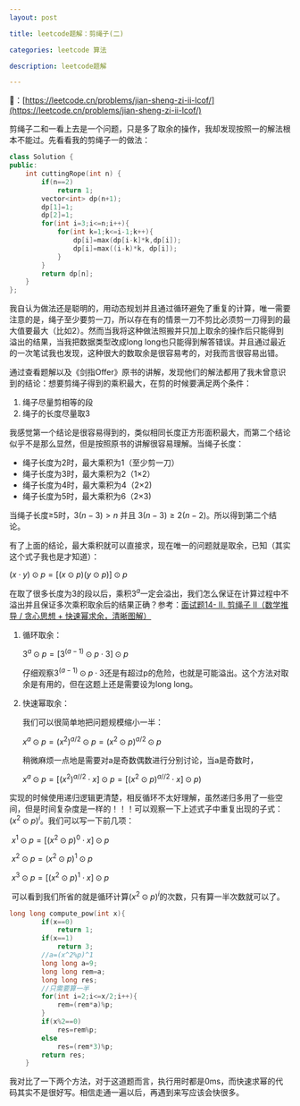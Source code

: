 ```yaml
---
layout: post

title: leetcode题解：剪绳子(二)

categories: leetcode 算法

description: leetcode题解

---
```


🔗：[https://leetcode.cn/problems/jian-sheng-zi-ii-lcof/](https://leetcode.cn/problems/jian-sheng-zi-ii-lcof/)

剪绳子二和一看上去是一个问题，只是多了取余的操作，我却发现按照一的解法根本不能过。先看看我的剪绳子一的做法：

```c++
class Solution {
public:
    int cuttingRope(int n) {
        if(n==2)
            return 1;
        vector<int> dp(n+1);
        dp[1]=1;
        dp[2]=1;
        for(int i=3;i<=n;i++){
            for(int k=1;k<=i-1;k++){
                dp[i]=max(dp[i-k]*k,dp[i]);
                dp[i]=max((i-k)*k, dp[i]);
            }
        }
        return dp[n];
    }
};
```

我自认为做法还是聪明的，用动态规划并且通过循环避免了重复的计算，唯一需要注意的是，绳子至少要剪一刀，所以存在有的情景一刀不剪比必须剪一刀得到的最大值要最大（比如2）。然而当我将这种做法照搬并只加上取余的操作后只能得到溢出的结果，当我把数据类型改成long long也只能得到解答错误。并且通过最近的一次笔试我也发现，这种很大的数取余是很容易考的，对我而言很容易出错。

通过查看题解以及《剑指Offer》原书的讲解，发现他们的解法都用了我未曾意识到的结论：想要剪绳子得到的乘积最大，在剪的时候要满足两个条件：

1. 绳子尽量剪相等的段
2. 绳子的长度尽量取3

我感觉第一个结论是很容易得到的，类似相同长度正方形面积最大，而第二个结论似乎不是那么显然，但是按照原书的讲解很容易理解。当绳子长度：

- 绳子长度为2时，最大乘积为1（至少剪一刀）
- 绳子长度为3时，最大乘积为2（1$\times$2）
- 绳子长度为4时，最大乘积为4（2$\times$2)
- 绳子长度为5时，最大乘积为6（2$\times$3)

当绳子长度$\geq$5时，$3(n-3)>n$ 并且 $3(n-3)\ge2(n-2)$。所以得到第二个结论。

有了上面的结论，最大乘积就可以直接求，现在唯一的问题就是取余，已知（其实这个式子我也是才知道）：

$(x\cdot y)\odot p= [(x\odot p)(y\odot p)]\odot p$

在取了很多长度为3的段以后，乘积$3^a$一定会溢出，我们怎么保证在计算过程中不溢出并且保证多次乘积取余后的结果正确？参考：[面试题14- II. 剪绳子 II（数学推导 / 贪心思想 + 快速幂求余，清晰图解）](https://leetcode.cn/problems/jian-sheng-zi-ii-lcof/solution/mian-shi-ti-14-ii-jian-sheng-zi-iitan-xin-er-fen-f/)

1. 循环取余：

   $3^a\odot p=[3^{(a-1)}\odot p\cdot 3]\odot p$

   仔细观察$3^{(a-1)}\odot p\cdot 3$还是有超过p的危险，也就是可能溢出。这个方法对取余是有用的，但在这题上还是需要设为long long。

2. 快速幂取余：

   我们可以很简单地把问题规模缩小一半：

   $x^a\odot p=(x^2)^{a/2}\odot p=(x^2\odot p)^{a/2}\odot p$

   稍微麻烦一点地是需要对a是奇数偶数进行分别讨论，当a是奇数时，

   $x^a\odot p=[(x^2)^{a//2}\cdot x]\odot p=[(x^2\odot p)^{a//2}\cdot x]\odot p)$

​		实现的时候使用递归逻辑更清楚，相反循环不太好理解，虽然递归多用了一些空间，但是时间复杂度是一样的！！！可以观察一下上述式子中重复出现的子式：$(x^2\odot p)^i$。我们可以写一下前几项：

​		$x^1\odot p=[(x^2\odot p)^0\cdot x]\odot p$

​		$x^2\odot p=(x^2\odot p)^1\odot p$

​		$x^3\odot p=[(x^2\odot p)^1\cdot x]\odot p$

​		可以看到我们所省的就是循环计算$(x^2\odot p)^i$的次数，只有算一半次数就可以了。

```c++
long long compute_pow(int x){
        if(x==0)
            return 1;
        if(x==1)
            return 3;
        //a=(x^2%p)^1
        long long a=9;
        long long rem=a;
        long long res;
        //只需要算一半
        for(int i=2;i<=x/2;i++){
            rem=(rem*a)%p;
        }
        if(x%2==0)
            res=rem%p;
        else
            res=(rem*3)%p;
        return res;
    }
```

​			我对比了一下两个方法，对于这道题而言，执行用时都是0ms，而快速求幂的代码其实不是很好写。相信走通一遍以后，再遇到来写应该会快很多。